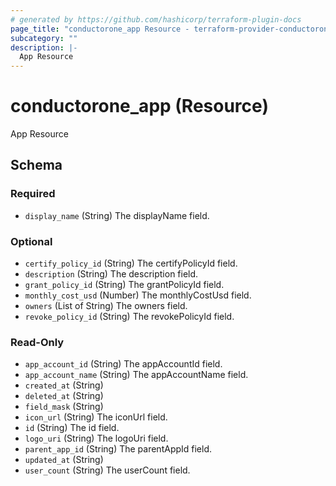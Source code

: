 ```yaml
---
# generated by https://github.com/hashicorp/terraform-plugin-docs
page_title: "conductorone_app Resource - terraform-provider-conductorone"
subcategory: ""
description: |-
  App Resource
---
```


# conductorone_app (Resource)

App Resource



<!-- schema generated by tfplugindocs -->
## Schema

### Required

- `display_name` (String) The displayName field.

### Optional

- `certify_policy_id` (String) The certifyPolicyId field.
- `description` (String) The description field.
- `grant_policy_id` (String) The grantPolicyId field.
- `monthly_cost_usd` (Number) The monthlyCostUsd field.
- `owners` (List of String) The owners field.
- `revoke_policy_id` (String) The revokePolicyId field.

### Read-Only

- `app_account_id` (String) The appAccountId field.
- `app_account_name` (String) The appAccountName field.
- `created_at` (String)
- `deleted_at` (String)
- `field_mask` (String)
- `icon_url` (String) The iconUrl field.
- `id` (String) The id field.
- `logo_uri` (String) The logoUri field.
- `parent_app_id` (String) The parentAppId field.
- `updated_at` (String)
- `user_count` (String) The userCount field.
